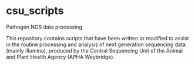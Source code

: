 csu_scripts
===========

Pathogen NGS data processing

This repository contains scripts that have been written or modified to assist in the routine processing and analysis of next generation sequencing data (mainly Illumina), produced by the Central Sequencing Unit of the Animal and Plant Health Agency (APHA Weybridge).
